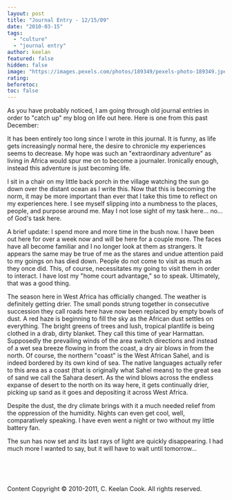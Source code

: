 ```yaml
---
layout: post
title: "Journal Entry - 12/15/09"
date: "2010-03-15"
tags:
  - "culture"
  - "journal entry"
author: keelan
featured: false
hidden: false
image: "https://images.pexels.com/photos/189349/pexels-photo-189349.jpeg?auto=compress&cs=tinysrgb&w=1260&h=750&dpr=1"
rating: 
beforetoc: 
toc: false
---
```


As you have probably noticed, I am going through old journal entries in order to "catch up" my blog on life out here. Here is one from this past December:

It has been entirely too long since I wrote in this journal. It is funny, as life gets increasingly normal here, the desire to chronicle my experiences seems to decrease. My hope was such an "extraordinary adventure" as living in Africa would spur me on to become a journaler. Ironically enough, instead this adventure is just becoming life.

I sit in a chair on my little back porch in the village watching the sun go down over the distant ocean as I write this. Now that this is becoming the norm, it may be more important than ever that I take this time to reflect on my experiences here. I see myself slipping into a numbness to the places, people, and purpose around me. May I not lose sight of my task here... no... of God's task here.

A brief update: I spend more and more time in the bush now. I have been out here for over a week now and will be here for a couple more. The faces have all become familiar and I no longer look at them as strangers. It appears the same may be true of me as the stares and undue attention paid to my goings on has died down. People do not come to visit as much as they once did. This, of course, necessitates my going to visit them in order to interact. I have lost my "home court advantage," so to speak. Ultimately, that was a good thing.

The season here in West Africa has officially changed. The weather is definitely getting drier. The small ponds strung together in consecutive succession they call roads here have now been replaced by empty bowls of dust. A red haze is beginning to fill the sky as the African dust settles on everything. The bright greens of trees and lush, tropical plantlife is being clothed in a drab, dirty blanket. They call this time of year Harmattan. Supposedly the prevailing winds of the area switch directions and instead of a wet sea breeze flowing in from the coast, a dry air blows in from the north. Of course, the northern "coast" is the West African Sahel, and is indeed bordered by its own kind of sea. The native languages actually refer to this area as a coast (that is originally what Sahel means) to the great sea of sand we call the Sahara desert. As the wind blows across the endless expanse of desert to the north on its way here, it gets continually drier, picking up sand as it goes and depositing it across West Africa.

Despite the dust, the dry climate brings with it a much needed relief from the oppression of the humidity. Nights can even get cool, well, comparatively speaking. I have even went a night or two without my little battery fan.

The sun has now set and its last rays of light are quickly disappearing. I had much more I wanted to say, but it will have to wait until tomorrow...

 

 

Content Copyright © 2010-2011, C. Keelan Cook. All rights reserved.
